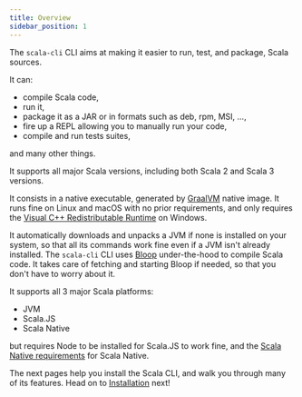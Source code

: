 ```yaml
---
title: Overview
sidebar_position: 1
---
```


The `scala-cli` CLI aims at making it easier to run, test, and package, Scala sources.

It can:
- compile Scala code,
- run it,
- package it as a JAR or in formats such as deb, rpm, MSI, …,
- fire up a REPL allowing you to manually run your code,
- compile and run tests suites,

and many other things.

It supports all major Scala versions, including both Scala 2 and Scala 3 versions.

It consists in a native executable, generated by [GraalVM](https://www.graalvm.org)
native image. It runs fine on Linux and macOS with no prior requirements, and
only requires the [Visual C++ Redistributable Runtime](https://www.microsoft.com/en-us/download/details.aspx?id=48145)
on Windows.

It automatically downloads and unpacks a JVM if none is installed on your system, so that
all its commands work fine even if a JVM isn't already installed. The `scala-cli` CLI
uses [Bloop](https://scalacenter.github.io/bloop/) under-the-hood to compile Scala code.
It takes care of fetching and starting Bloop if needed, so that you don't have to worry
about it.

It supports all 3 major Scala platforms:
- JVM
- Scala.JS
- Scala Native

but requires Node to be installed for Scala.JS to work fine, and the
[Scala Native requirements](https://scala-native.readthedocs.io/en/latest/user/setup.html#installing-clang-and-runtime-dependencies) for Scala Native.

The next pages help you install the Scala CLI, and walk you through many of its features. Head on
to [Installation](./installation.md) next!
